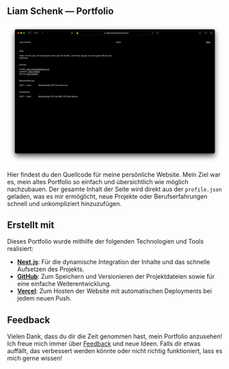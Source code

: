 ## Liam Schenk — Portfolio

![Portfolio](https://github.com/liamschenk/Portfolio/blob/main/public/content/media/portfolio-1.png)

Hier findest du den Quellcode für meine persönliche Website. Mein Ziel war es, mein altes Portfolio so einfach und übersichtlich wie möglich nachzubauen. Der gesamte Inhalt der Seite wird direkt aus der `profile.json` geladen, was es mir ermöglicht, neue Projekte oder Berufserfahrungen schnell und unkompliziert hinzuzufügen.

## Erstellt mit

Dieses Portfolio wurde mithilfe der folgenden Technologien und Tools realisiert:

- **[Next.js](https://nextjs.org)**: Für die dynamische Integration der Inhalte und das schnelle Aufsetzen des Projekts.
- **[GitHub](https://github.com)**: Zum Speichern und Versionieren der Projektdateien sowie für eine einfache Weiterentwicklung.
- **[Vercel](https://vercel.com/)**: Zum Hosten der Website mit automatischen Deployments bei jedem neuen Push.

## Feedback

Vielen Dank, dass du dir die Zeit genommen hast, mein Portfolio anzusehen! Ich freue mich immer über [Feedback](mailto:liam.schenk@bluewin.ch?subject=[Feedback]) und neue Ideen. Falls dir etwas auffällt, das verbessert werden könnte oder nicht richtig funktioniert, lass es mich gerne wissen!
